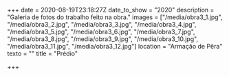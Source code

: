 +++
date = 2020-08-19T23:18:27Z
date_to_show = "2020"
description = "Galeria de fotos do trabalho feito na obra."
images = ["/media/obra3_1.jpg", "/media/obra3_2.jpg", "/media/obra3_3.jpg", "/media/obra3_4.jpg", "/media/obra3_5.jpg", "/media/obra3_6.jpg", "/media/obra3_7.jpg", "/media/obra3_8.jpg", "/media/obra3_9.jpg", "/media/obra3_10.jpg", "/media/obra3_11.jpg", "/media/obra3_12.jpg"]
location = "Armação de Pêra"
texto = ""
title = "Prédio"

+++
